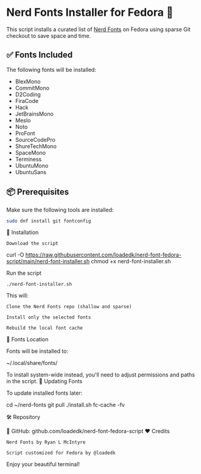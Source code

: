 # Nerd Fonts Installer for Fedora 🐧

This script installs a curated list of [Nerd Fonts](https://github.com/ryanoasis/nerd-fonts) on Fedora using sparse Git checkout to save space and time.

## ✅ Fonts Included

The following fonts will be installed:

- BlexMono
- CommitMono
- D2Coding
- FiraCode
- Hack
- JetBrainsMono
- Meslo
- Noto
- ProFont
- SourceCodePro
- ShureTechMono
- SpaceMono
- Terminess
- UbuntuMono
- UbuntuSans

## 📦 Prerequisites

Make sure the following tools are installed:

```bash
sudo dnf install git fontconfig
```

🚀 Installation

    Download the script

curl -O https://raw.githubusercontent.com/loadedk/nerd-font-fedora-script/main/nerd-font-installer.sh
chmod +x nerd-font-installer.sh

Run the script

    ./nerd-font-installer.sh

This will:

    Clone the Nerd Fonts repo (shallow and sparse)

    Install only the selected fonts

    Rebuild the local font cache

📁 Fonts Location

Fonts will be installed to:

~/.local/share/fonts/

To install system-wide instead, you'll need to adjust permissions and paths in the script.
🔄 Updating Fonts

To update installed fonts later:

cd ~/nerd-fonts
git pull
./install.sh <FontName>
fc-cache -fv

🛠 Repository

📂 GitHub: github.com/loadedk/nerd-font-fedora-script
❤️ Credits

    Nerd Fonts by Ryan L McIntyre

    Script customized for Fedora by @loadedk

Enjoy your beautiful terminal!
